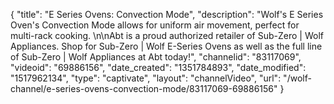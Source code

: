 {
    "title": "E Series Ovens: Convection Mode",
    "description": "Wolf's E Series Oven's Convection Mode allows for uniform air movement, perfect for multi-rack cooking. \n\nAbt is a proud authorized retailer of Sub-Zero | Wolf Appliances. Shop for Sub-Zero | Wolf E-Series Ovens as well as the full line of Sub-Zero | Wolf Appliances at Abt today!",
    "channelid": "83117069",
    "videoid": "69886156",
    "date_created": "1351784893",
    "date_modified": "1517962134",
    "type": "captivate",
    "layout": "channelVideo",
    "url": "\/wolf-channel\/e-series-ovens-convection-mode\/83117069-69886156"
}